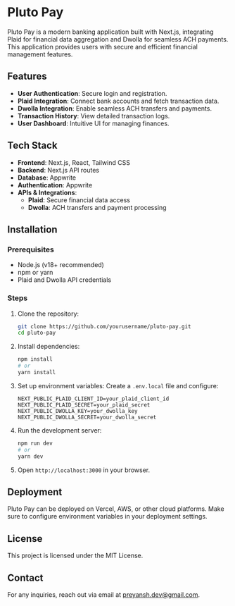 # Pluto Pay

Pluto Pay is a modern banking application built with Next.js, integrating Plaid for financial data aggregation and Dwolla for seamless ACH payments. This application provides users with secure and efficient financial management features.

## Features

- **User Authentication**: Secure login and registration.
- **Plaid Integration**: Connect bank accounts and fetch transaction data.
- **Dwolla Integration**: Enable seamless ACH transfers and payments.
- **Transaction History**: View detailed transaction logs.
- **User Dashboard**: Intuitive UI for managing finances.

## Tech Stack

- **Frontend**: Next.js, React, Tailwind CSS
- **Backend**: Next.js API routes
- **Database**: Appwrite
- **Authentication**: Appwrite
- **APIs & Integrations**:
  - **Plaid**: Secure financial data access
  - **Dwolla**: ACH transfers and payment processing

## Installation

### Prerequisites

- Node.js (v18+ recommended)
- npm or yarn
- Plaid and Dwolla API credentials

### Steps

1. Clone the repository:
   ```sh
   git clone https://github.com/yourusername/pluto-pay.git
   cd pluto-pay
   ```
2. Install dependencies:
   ```sh
   npm install
   # or
   yarn install
   ```
3. Set up environment variables:
   Create a `.env.local` file and configure:
   ```env
   NEXT_PUBLIC_PLAID_CLIENT_ID=your_plaid_client_id
   NEXT_PUBLIC_PLAID_SECRET=your_plaid_secret
   NEXT_PUBLIC_DWOLLA_KEY=your_dwolla_key
   NEXT_PUBLIC_DWOLLA_SECRET=your_dwolla_secret
   ```
4. Run the development server:
   ```sh
   npm run dev
   # or
   yarn dev
   ```
5. Open `http://localhost:3000` in your browser.

## Deployment

Pluto Pay can be deployed on Vercel, AWS, or other cloud platforms. Make sure to configure environment variables in your deployment settings.

## License

This project is licensed under the MIT License.

## Contact

For any inquiries, reach out via email at [preyansh.dev@gmail.com](mailto\:preyansh.dev@gmail.com).

